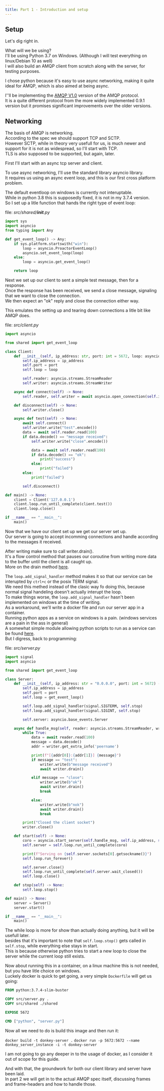 ```yaml
---
title: Part 1 - Introduction and setup
---
```


## Setup

Let's dig right in.  

What will we be using?  
I'll be using Python 3.7 on Windows. (Although I will test everything on linux/Debian 10 as well)  
I will also build an AMQP client from scratch along with the server, for testing purposes.  

I chose python because it's easy to use async networking, making it quite ideal for AMQP, which is also aimed at being async.  

I''ll be implementing the [AMQP V1.0](http://www.amqp.org/sites/amqp.org/files/amqp.pdf) version of the AMQP protocol.  
It is a quite different protocol from the more widely implemented 0.9.1 version but it promises significant improvements over the older versions.  

## Networking

The basis of AMQP is networking.  
According to the spec we should support TCP and SCTP.  
However SCTP, while in theory very usefull for us, is much newer and support for it is not as widespread, so I'll start with TCP.  
TLS is also supposed to be supported, but again, later.  

First I'll start with an async tcp server and client.  

To use async networking, I'll use the standard library asyncio library.  
It requires us using an async event loop, and this is our first cross platform problem.  

The default eventloop on windows is currently not interuptable.  
While in python 3.8 this is supposedly fixed, it is not in my 3.7.4 version.  
So I set up a litle function that hands the right type of event loop:  

file: *src/shared/__init__.py*

```python
import sys
import asyncio
from typing import Any

def get_event_loop() -> Any:
    if sys.platform.startswith("win"):
        loop = asyncio.ProactorEventLoop()
        asyncio.set_event_loop(loop)
    else:
        loop = asyncio.get_event_loop()

    return loop
```

Next we set up our client to sent a simple test message, then for a response.  
Once the response has been received, we send a close message, signaling that we want to close the connection.  
We then expect an "ok" reply and close the connection either way.  

This emulates the setting up and tearing down connections a litle bit like AMQP does.  

file: *src/client.py*

```python
import asyncio

from shared import get_event_loop

class Client:
    def __init__(self, ip_address: str, port: int = 5672, loop: asyncio.AbstractEventLoop = get_event_loop()) -> None:
        self.ip_address = ip_address
        self.port = port
        self.loop = loop

        self.reader: asyncio.streams.StreamReader
        self.writer: asyncio.streams.StreamWriter

    async def connect(self) -> None:
        self.reader, self.writer = await asyncio.open_connection(self.ip_address, self.port, loop=self.loop)

    def disconnect(self) -> None:
        self.writer.close()

    async def test(self) -> None:
        await self.connect()
        self.writer.write("test".encode())
        data = await self.reader.read(100)
        if data.decode() == "message received":
            self.writer.write("close".encode())

            data = await self.reader.read(100)
            if data.decode() == "ok":
                print("success")
            else:
                print("failed")
        else:
            print("failed")

        self.disconnect()

def main() -> None:
    client = Client('127.0.0.1')
    client.loop.run_until_complete(client.test())
    client.loop.close()

if __name__ == "__main__":
    main()
```

Now that we have our client set up we get our server set up.  
Our server is going to accept incomming connections and handle according to the messages it received.  

After writing make sure to call writer.drain().  
It's a flow control method that pauses our coroutine from writing more data to the buffer until the client is all caught up.  
More on the drain method [here](https://docs.python.org/3/library/asyncio-stream.html#asyncio.StreamWriter.drain).  

The `loop.add_signal_handler` method makes it so that our service can be interupted by `ctrl+c` or the posix TERM signal.  
We need this methed instead of the clasic way fo doing this, because normal signal handeling doesn't actually interupt the loop.  
To make things worse, the `loop.add_signal_handler` hasn't been implemented on windows at the time of writing.  
As a workaround, we'll write a docker file and run our server app in a container.  
Running python apps as a service on windows is a pain. (windows services are a pain in the ass in general)  
A somewhat simple module allowing python scripts to run as a service can be found [here](https://github.com/kazaamjt/WinPyService).  
But I digress, back to programming:  

file: *src/server.py*

```python
import signal
import asyncio

from shared import get_event_loop

class Server:
    def __init__(self, ip_address: str = "0.0.0.0", port: int = 5672) -> None:
        self.ip_address = ip_address
        self.port = port
        self.loop = get_event_loop()

        self.loop.add_signal_handler(signal.SIGTERM, self.stop)
        self.loop.add_signal_handler(signal.SIGINT, self.stop)

        self.server: asyncio.base_events.Server

    async def handle_msg(self, reader: asyncio.streams.StreamReader, writer: asyncio.streams.StreamWriter) -> None:
        while True:
            data = await reader.read(100)
            message = data.decode()
            addr = writer.get_extra_info('peername')

            print(f"[{addr[0]}:{addr[1]}] {message}")
            if message == "test":
                writer.write(b"message received")
                await writer.drain()

            elif message == "close":
                writer.write(b"ok")
                await writer.drain()
                break

            else:
                writer.write(b"nok")
                await writer.drain()
                break

        print("Closed the client socket")
        writer.close()

    def start(self) -> None:
        coro = asyncio.start_server(self.handle_msg, self.ip_address, self.port, loop=self.loop)
        self.server = self.loop.run_until_complete(coro)

        print(f"Serving on {self.server.sockets[0].getsockname()}")
        self.loop.run_forever()

        self.server.close()
        self.loop.run_until_complete(self.server.wait_closed())
        self.loop.close()

    def stop(self) -> None:
        self.loop.stop()

def main() -> None:
    server = Server()
    server.start()

if __name__ == "__main__":
    main()
```

The while loop is more for show than actually doing anything, but it will be usefull later.  
besides that it's important to note that `self.loop.stop()` gets called in `self.stop`, while everything else stays in start.  
This is because otherwise python tries to start a new loop to close the server while the current loop still exists.  

Now about running this in a container, on a linux machine this is not needed, but you have litle choice on windows.  
Luckely docker is quick to get going, a very simple `Dockerfile` will get us going:

```Dockerfile
FROM python:3.7.4-slim-buster

COPY src/server.py .
COPY src/shared ./shared

EXPOSE 5672

CMD ["python", "server.py"]
```

Now all we need to do is build this image and then run it:

`docker build -t donkey-server .`
`docker run -p 5672:5672 --name donkey_server_instance -i -t donkey-server`

I am not going to go any deeper in to the usage of docker, as I consider it out of scope for this guide.  

And with that, the groundwork for both our client library and server have been laid.  
In part 2 we will get in to the actual AMQP spec itself, discussing frames and frame-headers and how to handle those.  
